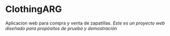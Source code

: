 # ClothingARG
Aplicacion web para compra y venta de zapatillas.
_Este es un proyecto web diseñado para propósitos de prueba y demostración_
